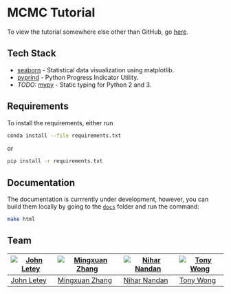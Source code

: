 # MCMC Tutorial

To view the tutorial somewhere else other than GitHub, go [here](https://nbviewer.jupyter.org/github/MingxuanZhang/MCMC_Tutorial/blob/master/mcmc_tutorial.ipynb).

## Tech Stack

- [seaborn](https://github.com/mwaskom/seaborn) - Statistical data visualization using matplotlib.
- [pyprind](https://github.com/rasbt/pyprind) - Python Progress Indicator Utility.
- *TODO:* [mypy](https://github.com/python/mypy) - Static typing for Python 2 and 3.

## Requirements

To install the requirements, either run

```sh
conda install --file requirements.txt
```

or

```sh
pip install -r requirements.txt
```

## Documentation

The documentation is currrently under development, however, you can build them locally by going to the [`docs`](https://github.com/MingxuanZhang/MCMC_Tutorial/tree/master/docs) folder and run the command:

```sh
make html
```

## Team
[![John Letey](https://github.com/johnletey.png)](https://github.com/johnletey) | [![Mingxuan Zhang](https://github.com/MingxuanZhang.png)](https://github.com/MingxuanZhang) | [![Nihar Nandan](https://github.com/NiharNandan.png)](https://github.com/NiharNandan) | [![Tony Wong](https://github.com/tonyewong.png)](https://github.com/tonyewong)
---|---|---|---
[John Letey](https://github.com/johnletey) | [Mingxuan Zhang](https://github.com/MingxuanZhang) | [Nihar Nandan](https://github.com/NiharNandan) | [Tony Wong](https://github.com/tonyewong)
